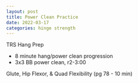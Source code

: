 ```yaml
---
layout: post
title: Power Clean Practice
date: 2022-03-17
categories: hinge strength
---
```

TRS Hang Prep

* 8 minute hang/power clean progression
* 3x3 BB power clean, r2-3:00

Glute, Hip Flexor, & Quad Flexibility (pg 78 - 10 min)